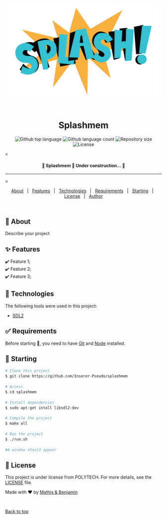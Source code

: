 

<div align="center" id="top"> 
  <img src="./splash-entete.jpg" alt="Splashmem" />

  &#xa0;

  <!-- <a href="https://splashmem.netlify.app">Demo</a> -->
</div>

<h1 align="center">Splashmem</h1>

<p align="center">
  <img alt="Github top language" src="https://img.shields.io/github/languages/top/Inserer-Pseudo/splashmem?color=56BEB8">

  <img alt="Github language count" src="https://img.shields.io/github/languages/count/Inserer-Pseudo/splashmem?color=56BEB8">

  <img alt="Repository size" src="https://img.shields.io/github/repo-size/Inserer-Pseudo/splashmem?color=56BEB8">

  <img alt="License" src="https://img.shields.io/github/license/Inserer-Pseudo/splashmem?color=56BEB8">

  <!-- <img alt="Github issues" src="https://img.shields.io/github/issues/{{YOUR_GITHUB_USERNAME}}/splashmem?color=56BEB8" /> -->

  <!-- <img alt="Github forks" src="https://img.shields.io/github/forks/{{YOUR_GITHUB_USERNAME}}/splashmem?color=56BEB8" /> -->

  <!-- <img alt="Github stars" src="https://img.shields.io/github/stars/{{YOUR_GITHUB_USERNAME}}/splashmem?color=56BEB8" /> -->
</p>

<!-- Status -->

< <h4 align="center"> 
	🚧  Splashmem 🚀 Under construction...  🚧
</h4> 

<hr> >

<p align="center">
  <a href="#dart-about">About</a> &#xa0; | &#xa0; 
  <a href="#sparkles-features">Features</a> &#xa0; | &#xa0;
  <a href="#rocket-technologies">Technologies</a> &#xa0; | &#xa0;
  <a href="#white_check_mark-requirements">Requirements</a> &#xa0; | &#xa0;
  <a href="#checkered_flag-starting">Starting</a> &#xa0; | &#xa0;
  <a href="#memo-license">License</a> &#xa0; | &#xa0;
  <a href="https://github.com/Inserer-Pseudo" target="_blank">Author</a>
</p>

<br>

## :dart: About ##

Describe your project

## :sparkles: Features ##

:heavy_check_mark: Feature 1;\
:heavy_check_mark: Feature 2;\
:heavy_check_mark: Feature 3;

## :rocket: Technologies ##

The following tools were used in this project:

- [SDL2](https://sdl2.io)

## :white_check_mark: Requirements ##

Before starting :checkered_flag:, you need to have [Git](https://git-scm.com) and [Node](https://nodejs.org/en/) installed.

## :checkered_flag: Starting ##

```bash
# Clone this project
$ git clone https://github.com/Inserer-Pseudo/splashmem

# Access
$ cd splashmem

# Install dependencies
$ sudo apt-get intall libsdl2-dev

# Compile the project
$ make all

# Run the project
$ ./run.sh

#A window should appear
```

## :memo: License ##

This project is under license from POLYTECH. For more details, see the [LICENSE](LICENSE.md) file.


Made with :heart: by <a href="https://github.com/Inserer-Pseudo" target="_blank">Mathis & Benjamin</a>

&#xa0;

<a href="#top">Back to top</a>


